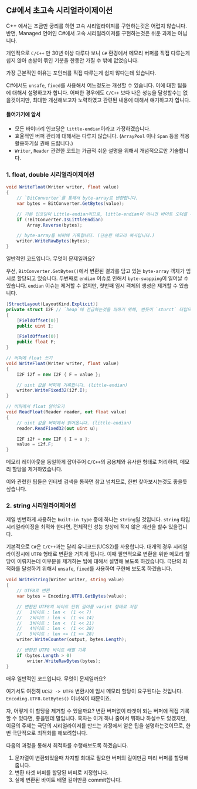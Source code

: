 ## C#에서 초고속 시리얼라이제이션

C++ 에서는 조금만 궁리를 하면 고속 시리얼라이져를 구현하는것은 어렵지 않습니다. 반면, Managed 언어인 C#에서 고속 시리얼라이져를 구현하는것은 쉬운 과제는 아닙니다.

개인적으로 `C/C++` 만 30년 이상 다루다 보니 `C#` 환경에서 메모리 버퍼를 직접 다루는게 쉽지 않아 손발이 묶인 기분을 한동안 가질 수 밖에 없었습니다.

가장 근본적인 이유는 포인터를 직접 다루는게 쉽지 않다는데 있습니다.

C#에서도 `unsafe`, `fixed`를 사용해서 어느정도는 개선할 수 있습니다. 이에 대한 팁들에 대해서 설명하고자 합니다. 어떠한 경우에도 `C/C++` 보다 나은 성능을 달성할수는 없을것이지만, 최대한 개선해보고자 노력하였고 관련된 내용에 대해서 얘기하고자 합니다.

#### 들어가기에 앞서
- 모든 바이너리 인코딩은 `little-endian`이라고 가정하겠습니다.
- 효율적인 버퍼 관리에 대해서는 다루지 않습니다. (`ArrayPool` 이나 `Span` 등을 적용 활용하기실 권해 드립니다.)
- `Writer`, `Reader` 관련한 코드는 가급적 쉬운 설명을 위해서 개념적으로만 기술합니다.

### 1. float, double 시리얼라이제이션

```csharp
void WriteFloat(Writer writer, float value)
{
    // `BitConverter`를 통해서 byte-array로 변환합니다.
    var bytes = BitConverter.GetBytes(value);

    // 기본 인코딩이 Little-endian이므로, little-endian이 아니면 바이트 오더를 뒤짚어 줘야합니다.
    if (!BitConverter.IsLittleEndian)
        Array.Reverse(bytes);

    // byte-array를 버퍼에 기록합니다. (단순한 메모리 복사입니다.)
    writer.WriteRawBytes(bytes);
}
```

일반적인 코드입니다. 무엇이 문제일까요?

우선, `BitConverter.GetBytes()`에서 변환된 결과를 담고 있는 `byte-array` 객체가 임시로 할당되고 있습니다. 두번째로 `endian` 이슈로 인해서 `byte-swapping`이 일어날 수 있습니다.
`endian` 이슈는 제거할 수 없지만, 첫번째 임시 객체의 생성은 제거할 수 있습니다.

```csharp
[StructLayout(LayoutKind.Explicit)]
private struct I2F // `heap`에 전급하는것을 피하기 위해, 반듯이 `sturct` 타입으로 선언합니다.
{
    [FieldOffset(0)]
    public uint I;

    [FieldOffset(0)]
    public float F;
}

// 버퍼에 float 쓰기
void WriteFloat(Writer writer, float value)
{
    I2F i2f = new I2F { F = value };

    // uint 값을 버퍼에 기록합니다. (little-endian)
    writer.WriteFixed32(i2f.I);
}

// 버퍼에서 float 읽어오기
void ReadFloat(Reader reader, out float value)
{
    // uint 값을 버퍼에서 읽어옵니다. (little-endian)
    reader.ReadFixed32(out uint u);

    I2F i2f = new I2F { I = u };
    value = i2f.F;
}
```

메모리 레이아웃을 동일하게 잡아주어 `C/C++`의 공용체와 유사한 형태로 처리하여, 메모리 할당을 제거하였습니다.

이와 관련한 팁들은 인터넷 검색을 통하면 참고 넘치므로, 한번 찾아보시는것도 좋을듯 싶습니다.


### 2. string 시리얼라이제이션

제일 빈번하게 사용하는 `built-in type` 중에 하나는 `string`일 것입니다. `string` 타입 시리얼라이징을 최적화 한다면, 전체적인 성능 향상에 적지 않은 개선을 할수 있을겁니다.

기본적으로 `C#`은 `C/C++`과는 달리 유니코드(UCS2)를 사용합니다. 대개의 경우 시리얼라이징시에 `UTF8` 형태로 변환을 거치게 됩니다. 이때 필연적으로 변환을 위한 메모리 할당이 이뤄지는데 이부분을 제거하는 팁에 대해서 설명해 보도록 하겠습니다. 극단의 최적화를 달성하기 위해서 `unsafe`, `fixed`를 사용하여 구현해 보도록 하겠습니다.

```csharp
void WriteString(Writer writer, string value)
{
    // UTF8로 변환
    var bytes = Encoding.UTF8.GetBytes(value);

    // 변환된 UTF8의 바이트 단위 길이를 varint 형태로 저장
    //   1바이트 : len <  (1 << 7)
    //   2바이트 : len <  (1 << 14)
    //   3바이트 : len <  (1 << 21)
    //   4바이트 : len <  (1 << 28)
    //   5바이트 : len >= (1 << 28)
    writer.WriteCounter(output, bytes.Length);

    // 변환된 UTF8 바이트 배열 기록
    if (bytes.Length > 0)
        writer.WriteRawBytes(bytes);
}
```

매우 일반적인 코드입니다. 무엇이 문제일까요?

여기서도 여전히 `UCS2 -> UTF8` 변환시에 임시 메모리 할당이 요구된다는 것입니다. `Encoding.UTF8.GetBytes()` 이녀석이 때문이죠.

자, 어떻게 이 할당을 제거할 수 있을까요? 변환 버퍼없이 타겟이 되는 버퍼에 직접 기록할 수 있다면, 좋을텐데 말입니다. 혹자는 이거 하나 줄여서 뭐하냐 하실수도 있겠지만, 이글의 주제는 극단의 시리얼라이저를 만드는 과정에서 얻은 팁을 설명하는것이므로, 한번 극단적으로 최적화를 해보려합니다.

다음의 과정을 통해서 최적화를 수행해보도록 하겠습니다.

1. 문자열이 변환되었을때 차지할 최대로 필요한 버퍼의 길이만큼 미리 버퍼를 할당해줍니다.
2. 변환 타겟 버퍼를 할당된 버퍼로 지정합니다.
3. 실제 변환된 바이트 배열 길이만큼 commit합니다.

